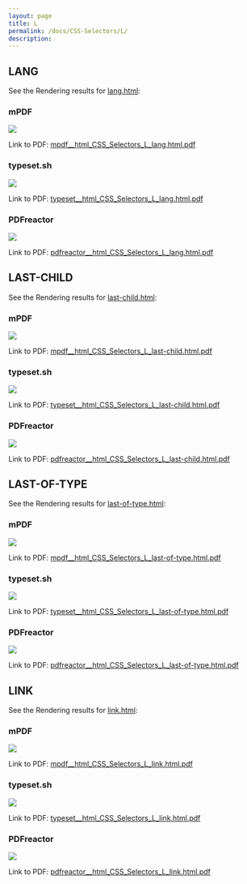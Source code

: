 ```yaml
---
layout: page
title: L
permalink: /docs/CSS-Selectors/L/
description: 
---
```




## LANG

See the Rendering results for [lang.html](/html/CSS%20Selectors/L/lang.html):

### mPDF
![](mpdf__html_CSS_Selectors_L_lang.html.png) 

Link to PDF: [mpdf__html_CSS_Selectors_L_lang.html.pdf](mpdf__html_CSS_Selectors_L_lang.html.pdf)

### typeset.sh
![](typeset__html_CSS_Selectors_L_lang.html.png) 

Link to PDF: [typeset__html_CSS_Selectors_L_lang.html.pdf](typeset__html_CSS_Selectors_L_lang.html.pdf)

### PDFreactor
![](pdfreactor__html_CSS_Selectors_L_lang.html.png) 

Link to PDF: [pdfreactor__html_CSS_Selectors_L_lang.html.pdf](pdfreactor__html_CSS_Selectors_L_lang.html.pdf)

## LAST-CHILD

See the Rendering results for [last-child.html](/html/CSS%20Selectors/L/last-child.html):

### mPDF
![](mpdf__html_CSS_Selectors_L_last-child.html.png) 

Link to PDF: [mpdf__html_CSS_Selectors_L_last-child.html.pdf](mpdf__html_CSS_Selectors_L_last-child.html.pdf)

### typeset.sh
![](typeset__html_CSS_Selectors_L_last-child.html.png) 

Link to PDF: [typeset__html_CSS_Selectors_L_last-child.html.pdf](typeset__html_CSS_Selectors_L_last-child.html.pdf)

### PDFreactor
![](pdfreactor__html_CSS_Selectors_L_last-child.html.png) 

Link to PDF: [pdfreactor__html_CSS_Selectors_L_last-child.html.pdf](pdfreactor__html_CSS_Selectors_L_last-child.html.pdf)

## LAST-OF-TYPE

See the Rendering results for [last-of-type.html](/html/CSS%20Selectors/L/last-of-type.html):

### mPDF
![](mpdf__html_CSS_Selectors_L_last-of-type.html.png) 

Link to PDF: [mpdf__html_CSS_Selectors_L_last-of-type.html.pdf](mpdf__html_CSS_Selectors_L_last-of-type.html.pdf)

### typeset.sh
![](typeset__html_CSS_Selectors_L_last-of-type.html.png) 

Link to PDF: [typeset__html_CSS_Selectors_L_last-of-type.html.pdf](typeset__html_CSS_Selectors_L_last-of-type.html.pdf)

### PDFreactor
![](pdfreactor__html_CSS_Selectors_L_last-of-type.html.png) 

Link to PDF: [pdfreactor__html_CSS_Selectors_L_last-of-type.html.pdf](pdfreactor__html_CSS_Selectors_L_last-of-type.html.pdf)

## LINK

See the Rendering results for [link.html](/html/CSS%20Selectors/L/link.html):

### mPDF
![](mpdf__html_CSS_Selectors_L_link.html.png) 

Link to PDF: [mpdf__html_CSS_Selectors_L_link.html.pdf](mpdf__html_CSS_Selectors_L_link.html.pdf)

### typeset.sh
![](typeset__html_CSS_Selectors_L_link.html.png) 

Link to PDF: [typeset__html_CSS_Selectors_L_link.html.pdf](typeset__html_CSS_Selectors_L_link.html.pdf)

### PDFreactor
![](pdfreactor__html_CSS_Selectors_L_link.html.png) 

Link to PDF: [pdfreactor__html_CSS_Selectors_L_link.html.pdf](pdfreactor__html_CSS_Selectors_L_link.html.pdf)


